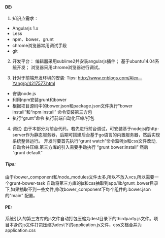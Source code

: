 #### DE:
1. 知识点需求：
  * Angularjs 1.x
  * Less
  * npm、bower、grunt
  * chrome浏览器常用调试手段
  * git

2. 开发平台：
  编辑器采用sublime2并安装angularjs插件；
  基于ubuntu14.04系统开发；
  浏览器采用chrome浏览器进行调试。
  
3. 针对于前端开发环境的安装:
  Tips:   http://www.cnblogs.com/Alex--Yang/p/4217577.html
  * 安装node.js
  * 利用npm安装grunt和bower
  * 根据项目源码中的bower.json和package.json文件执行“bower install”和“npm install” 命令安装第三方包
  * 执行“grunt”命令 执行前端自动化压缩/打包
  
4. 调试:
  由于本部分为前台代码，若先进行前台调试，可安装基于nodejs的http-server作为静态服务器，后期可搭建后台基于go语言的内置服务器，然后实现系统整体运行。
  开发时要首先执行“grunt watch”命令监听js和css文件改动,自动合并压缩.第三方库的引入需要手动执行 “grunt bower:install” 然后 “grunt default”

##### Tips:
  由于/bower_component和/node_modules文件太多,所以不放入vcs,所以需要一个grunt-bower-task 自动将第三方库的js和css抽取到app/lib/grunt_bower目录下,如果抽取不到一些文件,修改bower_component下每个组件的.bower.json 的"main" 配置。
	
#### PE:
  系统引入的第三方库的js文件自动打包压缩为dest目录下的thirdparty.js文件。项目本身的js文件打包压缩为dest下的application.js文件，css文档合并为application.css

